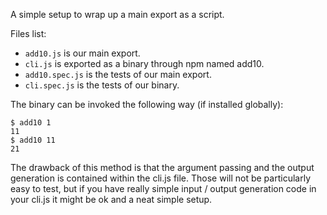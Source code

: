 A simple setup to wrap up a main export as a script.

Files list:

- `add10.js` is our main export.
- `cli.js` is exported as a binary through npm named add10.
- `add10.spec.js` is the tests of our main export.
- `cli.spec.js` is the tests of our binary.

The binary can be invoked the following way (if installed globally):

```
$ add10 1
11
$ add10 11
21
```

The drawback of this method is that the argument passing and the output
generation is contained within the cli.js file. Those will not be particularly
easy to test, but if you have really simple input / output generation code in
your cli.js it might be ok and a neat simple setup.
